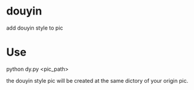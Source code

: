 # douyin
add douyin style to pic

# Use
python dy.py <pic_path>


the douyin style pic will be created at the same dictory of your origin pic.
